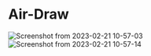 # Air-Draw
![Screenshot from 2023-02-21 10-57-03](https://github.com/JaskiratSudan/Air-Draw/assets/68187330/dffa9d08-f8e0-4091-895a-6c9565030716)
![Screenshot from 2023-02-21 10-57-14](https://github.com/JaskiratSudan/Air-Draw/assets/68187330/fbd60e5f-4779-48d0-8673-79b9271fa850)
